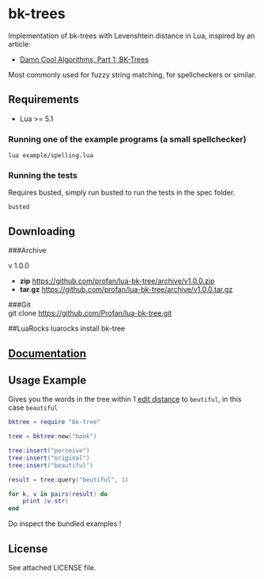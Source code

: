 bk-trees
=================================
Implementation of bk-trees with Levenshtein distance in Lua, inspired by an article:
* [Damn Cool Algorithms, Part 1: BK-Trees](http://blog.notdot.net/2007/4/Damn-Cool-Algorithms-Part-1-BK-Trees)

Most commonly used for fuzzy string matching, for spellcheckers or similar.

Requirements
------------

* Lua >= 5.1

### Running one of the example programs (a small spellchecker)

	lua example/spelling.lua

### Running the tests

Requires busted, simply run busted to run the tests in the spec folder.

	busted

Downloading
------------

###Archive

v 1.0.0
* **zip** https://github.com/profan/lua-bk-tree/archive/v1.0.0.zip
* **tar.gz** https://github.com/profan/lua-bk-tree/archive/v1.0.0.tar.gz

###Git		
	git clone https://github.com/Profan/lua-bk-tree.git

##LuaRocks
	luarocks install bk-tree


[Documentation](http://profan.github.io/lua-bk-tree/)
------------


Usage Example
------------

Gives you the words in the tree within 1 [edit distance](http://en.wikipedia.org/wiki/Edit_distance) to `beutiful`, in this case `beautiful`

```lua
bktree = require "bk-tree"

tree = bktree:new("book")

tree:insert("perceive")
tree:insert("original")
tree:insert("beautiful")

result = tree:query("beutiful", 1)

for k, v in pairs(result) do
	print (v.str)
end
```

Do inspect the bundled examples !


License
------------
See attached LICENSE file.
